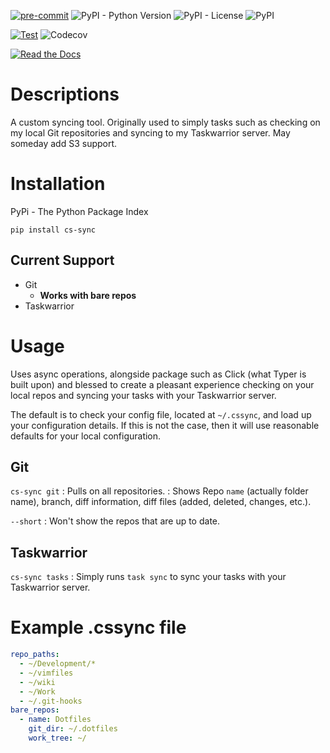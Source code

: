 [![pre-commit](https://img.shields.io/badge/pre--commit-enabled-brightgreen?logo=pre-commit&logoColor=white)](https://github.com/pre-commit/pre-commit)
![PyPI - Python Version](https://img.shields.io/pypi/pyversions/cs-sync?label=Python%20Version&logo=python&logoColor=yellow)
![PyPI - License](https://img.shields.io/pypi/l/cs-sync?color=green)
![PyPI](https://img.shields.io/pypi/v/cs-sync?color=darkred)

[![Test](https://github.com/AceofSpades5757/cs-sync/actions/workflows/tests.yml/badge.svg)](https://github.com/AceofSpades5757/cs-sync/actions/workflows/tests.yml)
![Codecov](https://img.shields.io/codecov/c/github/AceofSpades5757/cs-sync?label=Coverage)

[![Read the Docs](https://img.shields.io/readthedocs/cs-sync)](https://cs-sync.readthedocs.io/en/latest/)

# Descriptions

A custom syncing tool. Originally used to simply tasks such as checking on my local Git repositories and syncing to my Taskwarrior server. May someday add S3 support.

# Installation

PyPi - The Python Package Index

`pip install cs-sync`

## Current Support

- Git
  - **Works with bare repos**
- Taskwarrior

# Usage

Uses async operations, alongside package such as Click (what Typer is built upon) and blessed to create a pleasant experience checking on your local repos and syncing your tasks with your Taskwarrior server.

The default is to check your config file, located at `~/.cssync`, and load up your configuration details. If this is not the case, then it will use reasonable defaults for your local configuration.

## Git

`cs-sync git`
: Pulls on all repositories.
: Shows Repo `name` (actually folder name), branch, diff information, diff files (added, deleted, changes, etc.).

`--short`
: Won't show the repos that are up to date.

## Taskwarrior

`cs-sync tasks`
: Simply runs `task sync` to sync your tasks with your Taskwarrior server.

# Example .cssync file

```yaml
repo_paths:
  - ~/Development/*
  - ~/vimfiles
  - ~/wiki
  - ~/Work
  - ~/.git-hooks
bare_repos:
  - name: Dotfiles
    git_dir: ~/.dotfiles
    work_tree: ~/
```
